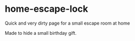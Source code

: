 # home-escape-lock
Quick and very dirty page for a small escape room at home

Made to hide a small birthday gift.
